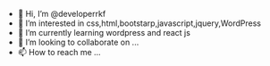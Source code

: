 - 👋 Hi, I’m @developerrkf
- 👀 I’m interested in css,html,bootstarp,javascript,jquery,WordPress 
- 🌱 I’m currently learning wordpress and react js
- 💞️ I’m looking to collaborate on ...
- 📫 How to reach me ...

<!---
developerrkf/developerrkf is a ✨ special ✨ repository because its `README.md` (this file) appears on your GitHub profile.
You can click the Preview link to take a look at your changes.
--->
